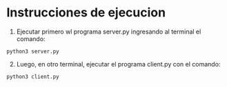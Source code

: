 # Instrucciones de ejecucion

1. Ejecutar primero wl programa server.py ingresando al terminal el comando:
```
python3 server.py
```

2. Luego, en otro terminal, ejecutar el programa client.py con el comando:
```
python3 client.py
```